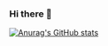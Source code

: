 ### Hi there 👋
[![Anurag's GitHub stats](https://github-readme-stats.vercel.app/api?username=NagoriMustakim)](https://github.com/anuraghazra/github-readme-stats)
